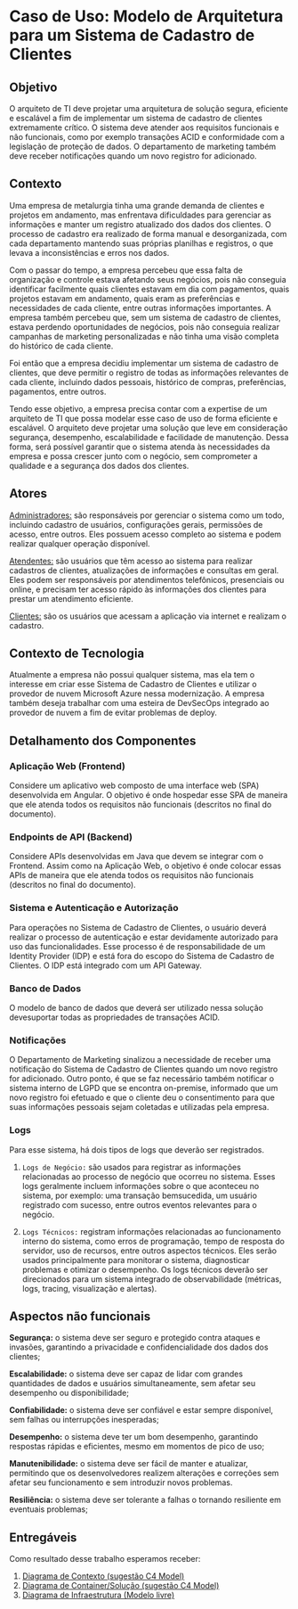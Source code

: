 # Caso de Uso: Modelo de Arquitetura para um Sistema de Cadastro de Clientes

## Objetivo

O arquiteto de TI deve projetar uma arquitetura de solução segura, eficiente e escalável a fim de implementar um sistema de cadastro de clientes extremamente crítico. O sistema deve atender aos requisitos funcionais e não funcionais, como por exemplo transações ACID e conformidade com a legislação de proteção de dados. O departamento de marketing também deve receber notificações quando um novo registro for adicionado.

## Contexto

Uma empresa de metalurgia tinha uma grande demanda de clientes e projetos em andamento, mas enfrentava dificuldades para gerenciar as informações e manter um registro atualizado dos dados dos clientes. O processo de cadastro era realizado de forma manual e desorganizada, com cada departamento mantendo suas próprias planilhas e registros, o que levava a inconsistências e erros nos dados.

Com o passar do tempo, a empresa percebeu que essa falta de organização e controle estava afetando seus negócios, pois não conseguia identificar facilmente quais clientes estavam em dia com pagamentos, quais projetos estavam em andamento, quais eram as preferências e necessidades de cada cliente, entre outras informações importantes. A empresa também percebeu que, sem um sistema de cadastro de clientes, estava perdendo oportunidades de negócios, pois não conseguia realizar campanhas de marketing personalizadas e não tinha uma visão completa do histórico de cada cliente.

Foi então que a empresa decidiu implementar um sistema de cadastro de clientes, que deve permitir o registro de todas as informações relevantes de cada cliente, incluindo dados pessoais, histórico de compras, preferências, pagamentos, entre outros.

Tendo esse objetivo, a empresa precisa contar com a expertise de um arquiteto de TI que possa modelar esse caso de uso de forma eficiente e escalável. O arquiteto deve projetar uma solução que leve em consideração segurança, desempenho, escalabilidade e facilidade de manutenção. Dessa forma, será possível garantir que o sistema atenda às necessidades da empresa e possa crescer junto com o negócio, sem comprometer a qualidade e a segurança dos dados dos clientes.

## Atores

<Administradores:>  são responsáveis por gerenciar o sistema como um todo, incluindo cadastro de usuários, configurações gerais, permissões de acesso, entre outros. Eles possuem acesso completo ao sistema e podem realizar qualquer operação disponível.

<Atendentes:> são usuários que têm acesso ao sistema para realizar cadastros de clientes, atualizações de informações e consultas em geral. Eles podem ser responsáveis por atendimentos telefônicos, presenciais ou online, e precisam ter acesso rápido às informações dos clientes para prestar um atendimento eficiente.

<Clientes:> são os usuários que acessam a aplicação via internet e realizam o cadastro.

## Contexto de Tecnologia

Atualmente a empresa não possui qualquer sistema, mas ela tem o interesse em criar esse Sistema de Cadastro de Clientes e utilizar o provedor de nuvem Microsoft Azure nessa modernização.
A empresa também deseja trabalhar com uma esteira de DevSecOps integrado ao provedor de nuvem a fim de evitar problemas de deploy.

## Detalhamento dos Componentes

### Aplicação Web (Frontend)

Considere um aplicativo web composto de uma interface web (SPA) desenvolvida em Angular. O objetivo é onde hospedar esse SPA de maneira que ele atenda todos os requisitos não funcionais (descritos no final do documento).

### Endpoints de API (Backend)

Considere APIs desenvolvidas em Java que devem se integrar com o Frontend. Assim como na Aplicação Web, o objetivo é onde colocar essas APIs de maneira que ele atenda todos os requisitos não funcionais (descritos no final do documento).

### Sistema e Autenticação e Autorização

Para operações no Sistema de Cadastro de Clientes, o usuário deverá realizar o processo de autenticação e estar devidamente autorizado para uso das funcionalidades. Esse processo é de responsabilidade de um Identity Provider (IDP) e está fora do escopo do Sistema de Cadastro de Clientes. O IDP está integrado com um API Gateway.

### Banco de Dados

O modelo de banco de dados que deverá ser utilizado nessa solução devesuportar todas as propriedades de transações ACID.

### Notificações

O Departamento de Marketing sinalizou a necessidade de receber uma notificação do Sistema de Cadastro de Clientes quando um novo registro for adicionado. Outro ponto, é que se faz necessário também notificar o sistema interno de LGPD que se encontra on-premise, informado que um novo registro foi efetuado e que o cliente  deu o consentimento para que suas informações pessoais sejam coletadas e utilizadas pela empresa.

### Logs

Para esse sistema, há dois tipos de logs que deverão ser registrados.
1. `Logs de Negócio:` são usados para registrar as informações relacionadas ao processo de negócio que ocorreu no sistema. Esses logs geralmente incluem informações sobre o que aconteceu no sistema, por exemplo: uma transação bemsucedida, um usuário registrado com sucesso, entre outros eventos relevantes para o negócio.

2. `Logs Técnicos:` registram informações relacionadas ao funcionamento interno do sistema, como erros de programação, tempo de resposta do servidor, uso de recursos, entre outros aspectos técnicos. Eles serão usados principalmente para monitorar o sistema, diagnosticar problemas e otimizar o desempenho. Os logs técnicos deverão ser direcionados para um sistema integrado de observabilidade (métricas, logs, tracing, visualização e alertas).

## Aspectos não funcionais

**Segurança:** o sistema deve ser seguro e protegido contra ataques e invasões, garantindo a privacidade e confidencialidade dos dados dos clientes;

**Escalabilidade:** o sistema deve ser capaz de lidar com grandes quantidades de dados e usuários simultaneamente, sem afetar seu desempenho ou disponibilidade;

**Confiabilidade:** o sistema deve ser confiável e estar sempre disponível, sem falhas ou interrupções inesperadas;

**Desempenho:** o sistema deve ter um bom desempenho, garantindo respostas rápidas e eficientes, mesmo em momentos de pico de uso;

**Manutenibilidade:** o sistema deve ser fácil de manter e atualizar, permitindo que os desenvolvedores realizem alterações e correções sem afetar seu funcionamento e sem introduzir novos problemas.

**Resiliência:** o sistema deve ser tolerante a falhas o tornando resiliente em eventuais problemas;

## Entregáveis
Como resultado desse trabalho esperamos receber:
1. [Diagrama de Contexto (sugestão C4 Model)](docs/az-clientes-cadastro-contexto.png)
2. [Diagrama de Container/Solução (sugestão C4 Model)](docs/az-clientes-cadastro-container.png)
3. [Diagrama de Infraestrutura (Modelo livre)](docs/az-clientes-cadastro-infra.png)